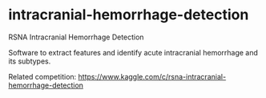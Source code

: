 # intracranial-hemorrhage-detection
RSNA Intracranial Hemorrhage Detection

Software to extract features and identify acute intracranial hemorrhage and its subtypes.

Related competition:
https://www.kaggle.com/c/rsna-intracranial-hemorrhage-detection
